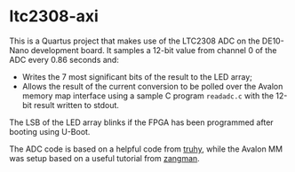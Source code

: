 # ltc2308-axi

This is a Quartus project that makes use of the LTC2308 ADC on the DE10-Nano development board. It samples a 12-bit value from channel 0 of the ADC every 0.86 seconds and:
- Writes the 7 most significant bits of the result to the LED array;
- Allows the result of the current conversion to be polled over the Avalon memory map interface using a sample C program ```readadc.c``` with the 12-bit result written to stdout.

The LSB of the LED array blinks if the FPGA has been programmed after booting using U-Boot.

The ADC code is based on a helpful code from [truhy](https://github.com/truhy/adc_f2h_uart_de10nano), while the Avalon MM was setup based on a useful tutorial from [zangman](https://github.com/zangman/de10-nano).

